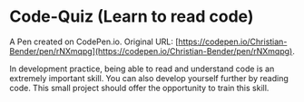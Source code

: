 # Code-Quiz (Learn to read code)

A Pen created on CodePen.io. Original URL: [https://codepen.io/Christian-Bender/pen/rNXmqpg](https://codepen.io/Christian-Bender/pen/rNXmqpg).

In development practice, being able to read and understand code is an extremely important skill. You can also develop yourself further by reading code. This small project should offer the opportunity to train this skill. 